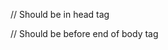 // Should be in head tag

<script src="https://ajax.googleapis.com/ajax/libs/jquery/3.5.1/jquery.min.js"></script>
<style>

h2 {
color: #eda2fd;
}

h3 {
color: #b589d6;
}

@media only screen and (max-width: 767px) {
#buttonTierDiv, #buttonCategoryDiv, #buttonCommonDiv {
  position:relative;
  display:flex;
  flex-direction: row;
  flex-wrap:wrap;
  justify-content: space-around;
}
}

@media only screen and (min-width: 768px) {
#buttonTierDiv, #buttonCategoryDiv{
  position:relative;
  display:flex;
  flex-direction: row;
  flex-wrap:wrap;
  justify-content: space-between;
}
#buttonCommonDiv  {
position:relative;
display:flex;
flex-direction: row;
flex-wrap:wrap;
justify-content: space-around;
}
}

.tier {
  background-color: #fff;
  color: #242424;
  border: 2px solid;
  transition:0.5s ease-in-out;
  width: 220px;
  font-size: 20px;
  height: 50px;
  cursor: pointer;
  position: relative;
  margin: 0.5em;
}

.category {
  background-color: #fff;
  color: #242424;
  border: 2px solid;
  transition:0.5s ease-in-out;
  width: 220px;
  font-size: 20px;
  height: 50px;
  cursor: pointer;
  position: relative;
  margin: 0.5em;
}

@media only screen and (min-width: 1025px) {
.tier:hover, .tier.active:hover {
  color: #fff;
  background-color: #000;
  border-color: #eda2fd;
  box-shadow: 0 0em 0.8em 0.4em #eda2fd;
}

.category:hover, .category.active:hover {
  color: #fff;
  background-color: #000;
  border-color: #fde64b;
  box-shadow: 0 0em 0.8em 0.4em #fde64b;
}
}

.tier.active {
  color: #fdf;
  background-color: #000;
  border-color: #eda2fd;
  box-shadow: 0 0em 0.8em 0.05em #eda2fd;
}

.category.active {
  color: #fde64b;
  background-color: #000;
  border-color: #fde64b;
  box-shadow: 0 0em 0.8em 0.05em #fde64b;
}

</style>

// Should be before end of body tag

<script>

$("#btn1").click(function() {
  $("#mustDiv").toggle();
  $(this).toggleClass("active");
});

$("#btn2").click(function() {
  $("#favDiv").toggle();
  $(this).toggleClass("active");
});

$("#btn3").click(function() {
  $("#otherDiv").toggle();
  $(this).toggleClass("active");
});

$("#commonBtn").click(function() {
  $(".common").toggle();
  $(this).toggleClass("active");
});

$("#toolsBtn").click(function() {
  $(".tools").toggle();
  $(this).toggleClass("active");
});

$("#techBtn").click(function() {
  $(".tech").toggle();
  $(this).toggleClass("active");
});

$("#scienceBtn").click(function() {
  $(".science").toggle();
  $(this).toggleClass("active");
});

</script>
